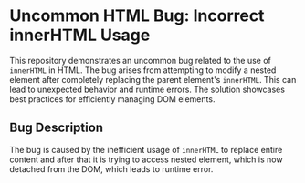 # Uncommon HTML Bug: Incorrect innerHTML Usage

This repository demonstrates an uncommon bug related to the use of `innerHTML` in HTML.  The bug arises from attempting to modify a nested element after completely replacing the parent element's `innerHTML`.  This can lead to unexpected behavior and runtime errors. The solution showcases best practices for efficiently managing DOM elements. 

## Bug Description
The bug is caused by the inefficient usage of `innerHTML` to replace entire content and after that it is trying to access nested element, which is now detached from the DOM, which leads to runtime error.